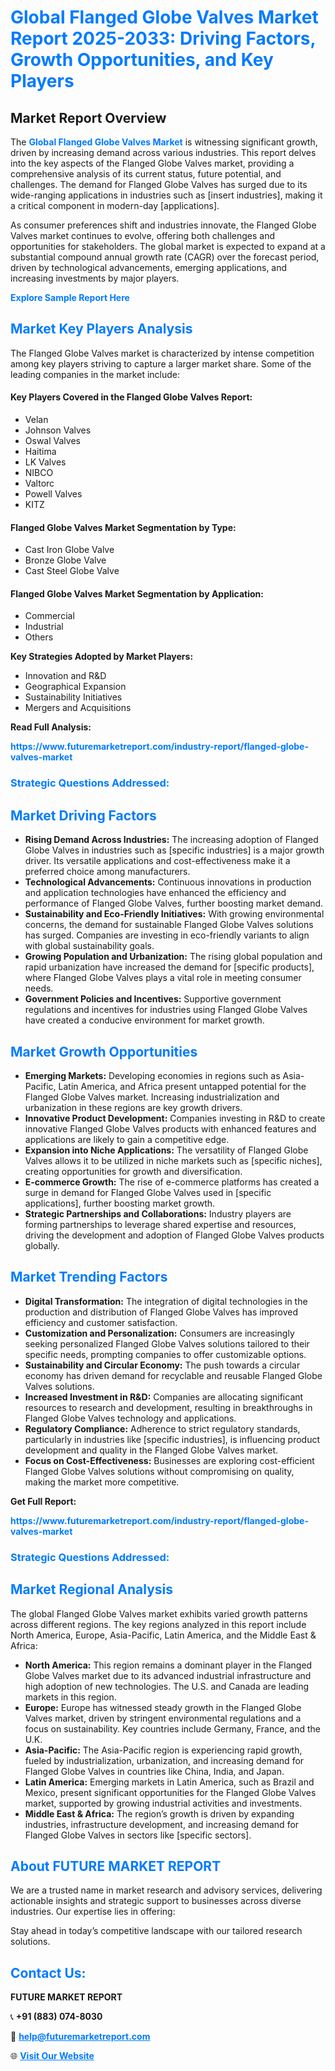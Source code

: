 <h1 style="color: #007BFF;">Global Flanged Globe Valves Market Report 2025-2033: Driving Factors, Growth Opportunities, and Key Players</h1>

<section id="overview">
<h2>Market Report Overview</h2>
<p>The <a href="https://www.futuremarketreport.com/industry-report/flanged-globe-valves-market" style="color: #007BFF; text-decoration: none;"><strong>Global Flanged Globe Valves Market</strong></a> is witnessing significant growth, driven by increasing demand across various industries. This report delves into the key aspects of the Flanged Globe Valves market, providing a comprehensive analysis of its current status, future potential, and challenges. The demand for Flanged Globe Valves has surged due to its wide-ranging applications in industries such as [insert industries], making it a critical component in modern-day [applications].</p>
<p>As consumer preferences shift and industries innovate, the Flanged Globe Valves market continues to evolve, offering both challenges and opportunities for stakeholders. The global market is expected to expand at a substantial compound annual growth rate (CAGR) over the forecast period, driven by technological advancements, emerging applications, and increasing investments by major players.</p>
</section>

<section id="overview">
<p><a href="https://www.futuremarketreport.com/request-sample/reportId=29280" style="color: #007BFF; text-decoration: none;"><strong>Explore Sample Report Here</strong></a></p>
</section>

<section id="key-players">
<h2 style="color: #007BFF;">Market Key Players Analysis</h2>
<p>The Flanged Globe Valves market is characterized by intense competition among key players striving to capture a larger market share. Some of the leading companies in the market include:</p>
<h4>Key Players Covered in the Flanged Globe Valves Report:</h4>
<ul><li>Velan</li><li>Johnson Valves</li><li>Oswal Valves</li><li>Haitima</li><li>LK Valves</li><li>NIBCO</li><li>Valtorc</li><li>Powell Valves</li><li>KITZ</li></ul>
<h4>Flanged Globe Valves Market Segmentation by Type:</h4>
<ul><li>Cast Iron Globe Valve</li><li>Bronze Globe Valve</li><li>Cast Steel Globe Valve</li></ul>

<h4>Flanged Globe Valves Market Segmentation by Application:</h4>
<ul><li>Commercial</li><li>Industrial</li><li>Others</li></ul>
<p><strong>Key Strategies Adopted by Market Players:</strong></p>
<ul>
<li>Innovation and R&D</li>
<li>Geographical Expansion</li>
<li>Sustainability Initiatives</li>
<li>Mergers and Acquisitions</li>
</ul>
</section>

<section>
<p><strong>Read Full Analysis: </strong></p><a href="https://www.futuremarketreport.com/industry-report/flanged-globe-valves-market" style="color: #007BFF; text-decoration: none;"><strong>https://www.futuremarketreport.com/industry-report/flanged-globe-valves-market</strong></a>
<h3 style="color: #007BFF;">Strategic Questions Addressed:</h3>
</section>

<section id="driving-factors">
<h2 style="color: #007BFF;">Market Driving Factors</h2>
<ul>
<li><strong>Rising Demand Across Industries:</strong> The increasing adoption of Flanged Globe Valves in industries such as [specific industries] is a major growth driver. Its versatile applications and cost-effectiveness make it a preferred choice among manufacturers.</li>
<li><strong>Technological Advancements:</strong> Continuous innovations in production and application technologies have enhanced the efficiency and performance of Flanged Globe Valves, further boosting market demand.</li>
<li><strong>Sustainability and Eco-Friendly Initiatives:</strong> With growing environmental concerns, the demand for sustainable Flanged Globe Valves solutions has surged. Companies are investing in eco-friendly variants to align with global sustainability goals.</li>
<li><strong>Growing Population and Urbanization:</strong> The rising global population and rapid urbanization have increased the demand for [specific products], where Flanged Globe Valves plays a vital role in meeting consumer needs.</li>
<li><strong>Government Policies and Incentives:</strong> Supportive government regulations and incentives for industries using Flanged Globe Valves have created a conducive environment for market growth.</li>
</ul>
</section>

<section id="growth-opportunities">
<h2 style="color: #007BFF;">Market Growth Opportunities</h2>
<ul>
<li><strong>Emerging Markets:</strong> Developing economies in regions such as Asia-Pacific, Latin America, and Africa present untapped potential for the Flanged Globe Valves market. Increasing industrialization and urbanization in these regions are key growth drivers.</li>
<li><strong>Innovative Product Development:</strong> Companies investing in R&D to create innovative Flanged Globe Valves products with enhanced features and applications are likely to gain a competitive edge.</li>
<li><strong>Expansion into Niche Applications:</strong> The versatility of Flanged Globe Valves allows it to be utilized in niche markets such as [specific niches], creating opportunities for growth and diversification.</li>
<li><strong>E-commerce Growth:</strong> The rise of e-commerce platforms has created a surge in demand for Flanged Globe Valves used in [specific applications], further boosting market growth.</li>
<li><strong>Strategic Partnerships and Collaborations:</strong> Industry players are forming partnerships to leverage shared expertise and resources, driving the development and adoption of Flanged Globe Valves products globally.</li>
</ul>
</section>

<section id="trending-factors">
<h2 style="color: #007BFF;">Market Trending Factors</h2>
<ul>
<li><strong>Digital Transformation:</strong> The integration of digital technologies in the production and distribution of Flanged Globe Valves has improved efficiency and customer satisfaction.</li>
<li><strong>Customization and Personalization:</strong> Consumers are increasingly seeking personalized Flanged Globe Valves solutions tailored to their specific needs, prompting companies to offer customizable options.</li>
<li><strong>Sustainability and Circular Economy:</strong> The push towards a circular economy has driven demand for recyclable and reusable Flanged Globe Valves solutions.</li>
<li><strong>Increased Investment in R&D:</strong> Companies are allocating significant resources to research and development, resulting in breakthroughs in Flanged Globe Valves technology and applications.</li>
<li><strong>Regulatory Compliance:</strong> Adherence to strict regulatory standards, particularly in industries like [specific industries], is influencing product development and quality in the Flanged Globe Valves market.</li>
<li><strong>Focus on Cost-Effectiveness:</strong> Businesses are exploring cost-efficient Flanged Globe Valves solutions without compromising on quality, making the market more competitive.</li>
</ul>
</section>

<section>
<p><strong>Get Full Report: </strong></p><a href="https://www.futuremarketreport.com/industry-report/flanged-globe-valves-market" style="color: #007BFF; text-decoration: none;"><strong>https://www.futuremarketreport.com/industry-report/flanged-globe-valves-market</strong></a>
<h3 style="color: #007BFF;">Strategic Questions Addressed:</h3>
</section>


<section id="regional-analysis">
<h2 style="color: #007BFF;">Market Regional Analysis</h2>
<p>The global Flanged Globe Valves market exhibits varied growth patterns across different regions. The key regions analyzed in this report include North America, Europe, Asia-Pacific, Latin America, and the Middle East & Africa:</p>
<ul>
<li><strong>North America:</strong> This region remains a dominant player in the Flanged Globe Valves market due to its advanced industrial infrastructure and high adoption of new technologies. The U.S. and Canada are leading markets in this region.</li>
<li><strong>Europe:</strong> Europe has witnessed steady growth in the Flanged Globe Valves market, driven by stringent environmental regulations and a focus on sustainability. Key countries include Germany, France, and the U.K.</li>
<li><strong>Asia-Pacific:</strong> The Asia-Pacific region is experiencing rapid growth, fueled by industrialization, urbanization, and increasing demand for Flanged Globe Valves in countries like China, India, and Japan.</li>
<li><strong>Latin America:</strong> Emerging markets in Latin America, such as Brazil and Mexico, present significant opportunities for the Flanged Globe Valves market, supported by growing industrial activities and investments.</li>
<li><strong>Middle East & Africa:</strong> The region’s growth is driven by expanding industries, infrastructure development, and increasing demand for Flanged Globe Valves in sectors like [specific sectors].</li>
</ul>
</section>

<footer>
<h2 style="color: #007BFF;">About FUTURE MARKET REPORT</h2>
<p>We are a trusted name in market research and advisory services, delivering actionable insights and strategic support to businesses across diverse industries. Our expertise lies in offering:</p>

<p>Stay ahead in today’s competitive landscape with our tailored research solutions.</p>

<h2 style="color: #007BFF;">Contact Us:</h2>
<p><strong>FUTURE MARKET REPORT</strong></p>
<p>📞 <strong>+91 (883) 074-8030</strong></p>
<p>📧 <strong><a href="mailto:help@futuremarketreport.com" style="color: #007BFF;">help@futuremarketreport.com</a></strong></p>
<p>🌐 <strong><a href="https://www.futuremarketreport.com/" style="color: #007BFF;">Visit Our Website</a></strong></p>
</footer>